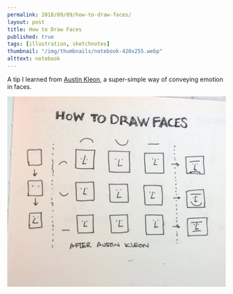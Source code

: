 ```yaml
---
permalink: 2018/09/09/how-to-draw-faces/
layout: post
title: How to Draw Faces
published: true
tags: [illustration, sketchnotes]
thumbnail: "/img/thumbnails/notebook-420x255.webp"
alttext: notebook
---
```


A tip I learned from <a href="https://austinkleon.com/">Austin Kleon</a>, a
super-simple way of conveying emotion in faces.

<img src="/img/posts/how-to-draw-faces/how-to-draw-faces.webp" alt="faces" class="u-max-full-width" />
